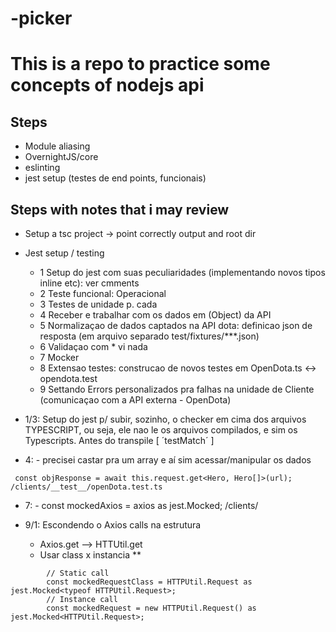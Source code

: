 # -picker

# This is a repo to practice some concepts of nodejs api

## Steps
- Module aliasing 
- OvernightJS/core
- eslinting
- jest setup (testes de end points, funcionais)





## Steps with notes that i may review
- Setup a tsc project 
    -> point correctly output and root dir

- Jest setup / testing
  - 1  Setup do jest com suas peculiaridades (implementando novos tipos inline etc): ver cmments
  - 2  Teste funcional: Operacional 
  - 3  Testes de unidade p. cada 
  - 4  Receber e trabalhar com os dados em (Object) da  API
  - 5  Normalizaçao de dados captados na API dota: definicao json de resposta (em arquivo separado test/fixtures/***.json) 
  - 6  Validaçao com <Partial>  * vi nada
  - 7  Mocker 
  - 8  Extensao testes: construcao de novos testes em OpenDota.ts <-> opendota.test
  - 9  Settando Errors personalizados pra falhas na unidade de Cliente (comunicaçao com a API externa - OpenDota)


* 1/3: Setup do jest p/ subir, sozinho, o checker em cima dos arquivos TYPESCRIPT, ou seja, ele nao le os arquivos compilados, e sim os Typescripts. Antes do transpile [ ´testMatch´  ] 

 * 4: - precisei castar pra um array e aí sim acessar/manipular os dados
>
     const objResponse = await this.request.get<Hero, Hero[]>(url); /clients/__test__/openDota.test.ts

* 7: 
        - const mockedAxios = axios as jest.Mocked<typeof axios>; /clients/

* 9/1: Escondendo o Axios calls na estrutura
    * Axios.get --> HTTUtil.get
    * Usar class x instancia **    
> 
            // Static call
            const mockedRequestClass = HTTPUtil.Request as jest.Mocked<typeof HTTPUtil.Request>;
            // Instance call
            const mockedRequest = new HTTPUtil.Request() as jest.Mocked<HTTPUtil.Request>;

